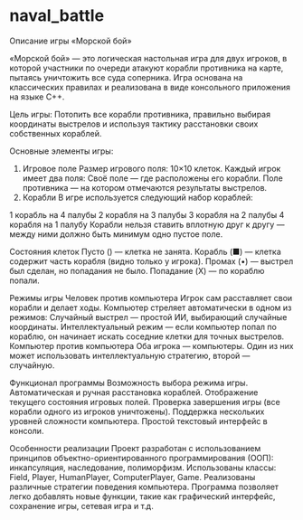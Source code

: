 # naval_battle


  Описание игры «Морской бой»
  
«Морской бой» — это логическая настольная игра для двух игроков, в которой участники по очереди атакуют корабли противника на карте, пытаясь уничтожить все суда соперника. Игра основана на классических правилах и реализована в виде консольного приложения на языке C++.

  Цель игры:
Потопить все корабли противника, правильно выбирая координаты выстрелов и используя тактику расстановки своих собственных кораблей.

  Основные элементы игры:
1. Игровое поле
Размер игрового поля: 10×10 клеток.
Каждый игрок имеет два поля:
Своё поле — где расположены его корабли.
Поле противника — на котором отмечаются результаты выстрелов.
2. Корабли
В игре используется следующий набор кораблей:

1 корабль на 4 палубы
2 корабля на 3 палубы
3 корабля на 2 палубы
4 корабля на 1 палубу
Корабли нельзя ставить вплотную друг к другу — между ними должно быть минимум одно пустое поле.

  Состояния клеток
Пусто () — клетка не занята.
Корабль (■) — клетка содержит часть корабля (видно только у игрока).
Промах (•) — выстрел был сделан, но попадания не было.
Попадание (X) — по кораблю попали.
  
  Режимы игры
Человек против компьютера
Игрок сам расставляет свои корабли и делает ходы.
Компьютер стреляет автоматически в одном из режимов:
Случайный выстрел — простой ИИ, выбирающий случайные координаты.
Интеллектуальный режим — если компьютер попал по кораблю, он начинает искать соседние клетки для точных выстрелов.
Компьютер против компьютера
Оба игрока — компьютеры.
Один из них может использовать интеллектуальную стратегию, второй — случайную.

  Функционал программы
Возможность выбора режима игры.
Автоматическая и ручная расстановка кораблей.
Отображение текущего состояния игровых полей.
Проверка завершения игры (все корабли одного из игроков уничтожены).
Поддержка нескольких уровней сложности компьютера.
Простой текстовый интерфейс в консоли.
  
  Особенности реализации
Проект разработан с использованием принципов объектно-ориентированного программирования (ООП): инкапсуляция, наследование, полиморфизм.
Использованы классы: Field, Player, HumanPlayer, ComputerPlayer, Game.
Реализованы различные стратегии поведения компьютера.
Программа позволяет легко добавлять новые функции, такие как графический интерфейс, сохранение игры, сетевая игра и т.д.
